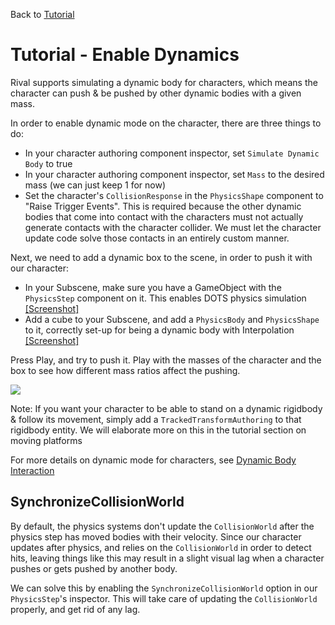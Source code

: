 Back to [Tutorial](../tutorial.md)

# Tutorial - Enable Dynamics

Rival supports simulating a dynamic body for characters, which means the character can push & be pushed by other dynamic bodies with a given mass.

In order to enable dynamic mode on the character, there are three things to do:
- In your character authoring component inspector, set `Simulate Dynamic Body` to true
- In your character authoring component inspector, set `Mass` to the desired mass (we can just keep 1 for now)
- Set the character's `CollisionResponse` in the `PhysicsShape` component to "Raise Trigger Events". This is required because the other dynamic bodies that come into contact with the characters must not actually generate contacts with the character collider. We must let the character update code solve those contacts in an entirely custom manner.

Next, we need to add a dynamic box to the scene, in order to push it with our character:
- In your Subscene, make sure you have a GameObject with the `PhysicsStep` component on it. This enables DOTS physics simulation [[Screenshot]](../Images/tutorial_physicsstep.png)
- Add a cube to your Subscene, and add a `PhysicsBody` and `PhysicsShape` to it, correctly set-up for being a dynamic body with Interpolation [[Screenshot]](../Images/tutorial_physicsbox.png)

Press Play, and try to push it. Play with the masses of the character and the box to see how different mass ratios affect the pushing.

![](../Images/tutorial_enable_dynamic.gif)

Note: If you want your character to be able to stand on a dynamic rigidbody & follow its movement, simply add a `TrackedTransformAuthoring` to that rigidbody entity. We will elaborate more on this in the tutorial section on moving platforms

For more details on dynamic mode for characters, see [Dynamic Body Interaction](../How_To/dynamic-body-interaction.md)


## SynchronizeCollisionWorld

By default, the physics systems don't update the `CollisionWorld` after the physics step has moved bodies with their velocity. Since our character updates after physics, and relies on the `CollisionWorld` in order to detect hits, leaving things like this may result in a slight visual lag when a character pushes or gets pushed by another body. 

We can solve this by enabling the `SynchronizeCollisionWorld` option in our `PhysicsStep`'s inspector. This will take care of updating the `CollisionWorld` properly, and get rid of any lag. 